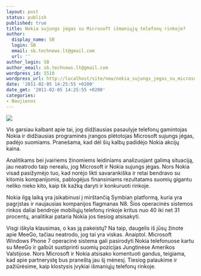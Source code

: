 ```yaml
---
layout: post
status: publish
published: true
title: Nokia sujungs jėgas su Microsoft išmaniųjų telefonų rinkoje?
author:
  display_name: SB
  login: SB
  email: sb.technews.lt@gmail.com
  url: ''
author_login: SB
author_email: sb.technews.lt@gmail.com
wordpress_id: 5510
wordpress_url: http://localhost/site/new/nokia_sujungs_jegas_su_microsoft_ismaniuju_telefonu_rinkoje/
date: '2011-02-05 14:25:55 +0200'
date_gmt: '2011-02-05 14:25:55 +0200'
categories:
- Naujienos
---
```

<div class="imgright"><img src="http://technews.lt/upload/microsoft-and-nokia-logo.jpg"  /></div>
<p>Vis garsiau kalbant apie tai, jog didžiausias pasaulyje telefonų gamintojas Nokia ir didžiausias programinės įrangos plėtotojas Microsoft sujungs jėgas, padėjo suomiams. Pranešama, kad dėl šių kalbų padidėjo Nokia akcijų kaina.</p>
<p>Analitikams bei įvairiems žinomiems leidiniams analizuojant galimą situaciją, jau neatrodo taip nerealu, jog Microsoft ir Nokia sujungs jėgas. Nors Nokia visad pasižymėjo tuo, kad norėjo likti savarankiška ir retai bendravo su kitomis kompanijomis, pablogėjus finansiniams rezultatams suomių gigantu neliko nieko kito, kaip tik kažką daryti ir konkuruoti rinkoje.</p>
<p>Nokia ilgą laiką yra įsikabinusi į mirštančią Symbian platformą, kuria yra pagrįstas ir naujausias kompanijos flagmanas N8. Šios operacinės sistemos rinkos daliai bendroje mobiliųjų telefonų rinkoje kritus nuo 40 iki net 31 procentų, analitikai pataria Nokia jos tiesiog atsisakyti.</p>
<p>Visgi iškyla klausimas, o kas ją pakeistų? Na taip, daugelis iš jūsų žinote apie MeeGo, tačiau neatrodo, jog tai yra viskas. Anaiptol. Microsoft Windows Phone 7 operacinė sistema gali pasirodyti Nokia telefonuose kartu su MeeGo ir galbūt sustiprinti suomių pozicijas Jungtinėse Amerikos Valstijose. Nors Microsoft ir Nokia atsisako komentuoti gandus, teigiama, kad apie partnerystę bus praneštą jau šį mėnesį. Tiesiog palaukime ir pažiūrėsime, kaip klostysis įvykiai išmaniųjų telefonų rinkoje.<br /></p>
